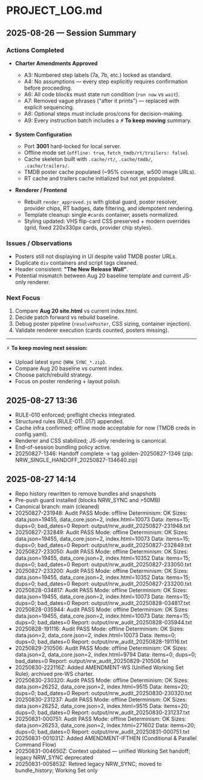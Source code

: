 # PROJECT_LOG.md

## 2025-08-26 — Session Summary

### Actions Completed
- **Charter Amendments Approved**
  - A3: Numbered step labels (7a, 7b, etc.) locked as standard.
  - A4: No assumptions — every step explicitly requires confirmation before proceeding.
  - A6: All code blocks must state run condition (`run now` vs `wait`).
  - A7: Removed vague phrases ("after it prints") — replaced with explicit sequencing.
  - A8: Optional steps must include pros/cons for decision-making.
  - A9: Every instruction batch includes a **⚡ To keep moving** summary.

- **System Configuration**
  - Port **3001** hard-locked for local server.
  - Offline mode set (`offline: true`, `fetch_tmdb/rt/trailers: false`).
  - Cache skeleton built with `.cache/rt/`, `.cache/tmdb/`, `.cache/trailers/`.
  - TMDB poster cache populated (~95% coverage, w500 image URLs).
  - RT cache and trailers cache initialized but not yet populated.

- **Renderer / Frontend**
  - Rebuilt `render_approved.js` with global guard, poster resolver, provider chips, RT badges, date filtering, and idempotent rendering.
  - Template cleanup: single `#cards` container, assets normalized.
  - Styling updated: VHS flip-card CSS preserved + modern overrides (grid, fixed 220x330px cards, provider chip styles).

### Issues / Observations
- Posters still not displaying in UI despite valid TMDB poster URLs.
- Duplicate `div` containers and script tags cleaned.
- Header consistent: **"The New Release Wall"**.
- Potential mismatch between Aug 20 baseline template and current JS-only renderer.

### Next Focus
1. Compare **Aug 20 site.html** vs current index.html.
2. Decide patch forward vs rebuild baseline.
3. Debug poster pipeline (`resolvePoster`, CSS sizing, container injection).
4. Validate renderer execution (cards counted, posters missing).

---

⚡ **To keep moving next session:**
- Upload latest sync (`NRW_SYNC_*.zip`).
- Compare Aug 20 baseline vs current index.
- Choose patch/rebuild strategy.
- Focus on poster rendering + layout polish.

## 2025-08-27 13:36
- RULE-010 enforced; preflight checks integrated.
- Structured rules (RULE-011..017) appended.
- Cache infra confirmed; offline mode acceptable for now (TMDB creds in config.yaml).
- Renderer and CSS stabilized; JS-only rendering is canonical.
- End-of-session bundling policy active.
- 20250827-1346: Handoff complete → tag golden-20250827-1346 (zip: NRW_SINGLE_HANDOFF_20250827-134640.zip)

## 2025-08-27 14:14
- Repo history rewritten to remove bundles and snapshots
- Pre-push guard installed (blocks NRW_SYNC and >50MB)
- Canonical branch: main (cleaned)
- 20250827-231948: Audit PASS
  Mode: offline
  Determinism: OK
  Sizes: data.json=19455, data_core.json=2, index.html=10073
  Data: items=15; dups=0; bad_dates=0
  Report: output/nrw_audit_20250827-231948.txt
- 20250827-232849: Audit PASS
  Mode: offline
  Determinism: OK
  Sizes: data.json=19455, data_core.json=2, index.html=10073
  Data: items=15; dups=0; bad_dates=0
  Report: output/nrw_audit_20250827-232849.txt
- 20250827-233050: Audit PASS
  Mode: offline
  Determinism: OK
  Sizes: data.json=19455, data_core.json=2, index.html=10352
  Data: items=15; dups=0; bad_dates=0
  Report: output/nrw_audit_20250827-233050.txt
- 20250827-233200: Audit PASS
  Mode: offline
  Determinism: OK
  Sizes: data.json=19455, data_core.json=2, index.html=10352
  Data: items=15; dups=0; bad_dates=0
  Report: output/nrw_audit_20250827-233200.txt
- 20250828-034817: Audit PASS
  Mode: offline
  Determinism: OK
  Sizes: data.json=19455, data_core.json=2, index.html=10073
  Data: items=15; dups=0; bad_dates=0
  Report: output/nrw_audit_20250828-034817.txt
- 20250828-035944: Audit PASS
  Mode: offline
  Determinism: OK
  Sizes: data.json=19455, data_core.json=2, index.html=10073
  Data: items=15; dups=0; bad_dates=0
  Report: output/nrw_audit_20250828-035944.txt
- 20250828-191116: Audit PASS
  Mode: offline
  Determinism: OK
  Sizes: data.json=2, data_core.json=2, index.html=10073
  Data: items=0; dups=0; bad_dates=0
  Report: output/nrw_audit_20250828-191116.txt
- 20250829-210506: Audit PASS
  Mode: offline
  Determinism: OK
  Sizes: data.json=2, data_core.json=2, index.html=9794
  Data: items=0; dups=0; bad_dates=0
  Report: output/nrw_audit_20250829-210506.txt
- 20250830-222116Z: Added AMENDMENT-WS (Unified Working Set Rule); archived pre-WS charter.
- 20250830-230320: Audit PASS
  Mode: offline
  Determinism: OK
  Sizes: data.json=26252, data_core.json=2, index.html=9515
  Data: items=20; dups=0; bad_dates=0
  Report: output/nrw_audit_20250830-230320.txt
- 20250830-231237: Audit PASS
  Mode: offline
  Determinism: OK
  Sizes: data.json=26252, data_core.json=2, index.html=9515
  Data: items=20; dups=0; bad_dates=0
  Report: output/nrw_audit_20250830-231237.txt
- 20250831-000751: Audit PASS
  Mode: offline
  Determinism: OK
  Sizes: data.json=26253, data_core.json=2, index.html=271602
  Data: items=20; dups=0; bad_dates=0
  Report: output/nrw_audit_20250831-000751.txt
- 20250831-001031Z: Added AMENDMENT-IFTHEN (Conditional & Parallel Command Flow)
- 20250831-004650Z: Context updated — unified Working Set handoff; legacy NRW_SYNC deprecated
- 20250831-005853Z: Retired legacy NRW_SYNC; moved to bundle_history; Working Set only
